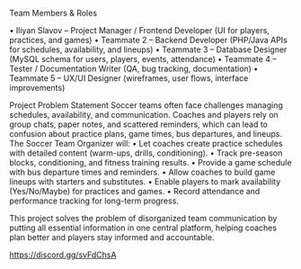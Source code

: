 Team Members & Roles

•	Iliyan Slavov – Project Manager / Frontend Developer (UI for players, practices, and games)
•	Teammate 2 – Backend Developer (PHP/Java APIs for schedules, availability, and lineups)
•	Teammate 3 – Database Designer (MySQL schema for users, players, events, attendance)
•	Teammate 4 – Tester / Documentation Writer (QA, bug tracking, documentation)
•	Teammate 5 – UX/UI Designer (wireframes, user flows, interface improvements)

Project Problem Statement
Soccer teams often face challenges managing schedules, availability, and communication. Coaches and players rely on group chats, 
paper notes, and scattered reminders, which can lead to confusion about practice plans, game times, bus departures, and lineups.
The Soccer Team Organizer will:
•	Let coaches create practice schedules with detailed content (warm-ups, drills, conditioning).
•	Track pre-season blocks, conditioning, and fitness training results.
•	Provide a game schedule with bus departure times and reminders.
•	Allow coaches to build game lineups with starters and substitutes.
•	Enable players to mark availability (Yes/No/Maybe) for practices and games.
•	Record attendance and performance tracking for long-term progress.

This project solves the problem of disorganized team communication by putting all essential information in 
one central platform, helping coaches plan better and players stay informed and accountable.


https://discord.gg/svFdChsA
